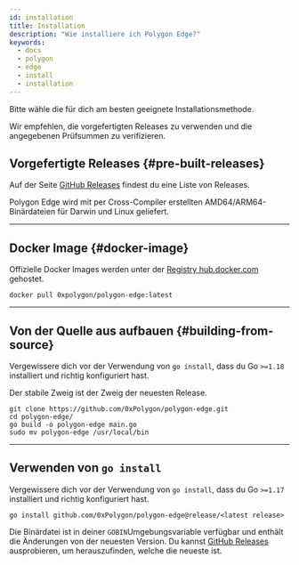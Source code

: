 ```yaml
---
id: installation
title: Installation
description: "Wie installiere ich Polygon Edge?"
keywords:
  - docs
  - polygon
  - edge
  - install
  - installation
---
```


Bitte wähle die für dich am besten geeignete Installationsmethode.

Wir empfehlen, die vorgefertigten Releases zu verwenden und die angegebenen Prüfsummen zu verifizieren.

## Vorgefertigte Releases {#pre-built-releases}

Auf der Seite [GitHub Releases](https://github.com/0xPolygon/polygon-edge/releases) findest du eine Liste von Releases.

Polygon Edge wird mit per Cross-Compiler erstellten AMD64/ARM64-Binärdateien für Darwin und Linux geliefert.

---

## Docker Image {#docker-image}

Offizielle Docker Images werden unter der [Registry hub.docker.com](https://hub.docker.com/r/0xpolygon/polygon-edge) gehostet.

`docker pull 0xpolygon/polygon-edge:latest`

---

## Von der Quelle aus aufbauen {#building-from-source}

Vergewissere dich vor der Verwendung von `go install`, dass du Go `>=1.18` installiert und richtig konfiguriert hast.

Der stabile Zweig ist der Zweig der neuesten Release.

```shell
git clone https://github.com/0xPolygon/polygon-edge.git
cd polygon-edge/
go build -o polygon-edge main.go
sudo mv polygon-edge /usr/local/bin
```

---

## Verwenden von `go install`

Vergewissere dich vor der Verwendung von `go install`, dass du Go `>=1.17` installiert und richtig konfiguriert hast.

`go install github.com/0xPolygon/polygon-edge@release/<latest release>`

Die Binärdatei ist in deiner `GOBIN`Umgebungsvariable verfügbar und enthält die Änderungen von der neuesten Version. Du kannst [GitHub Releases](https://github.com/0xPolygon/polygon-edge/releases) ausprobieren, um herauszufinden, welche die neueste ist.
